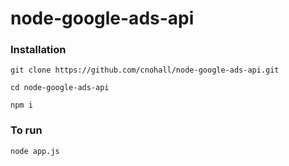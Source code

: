 # node-google-ads-api


### Installation
`git clone https://github.com/cnohall/node-google-ads-api.git`

`cd node-google-ads-api`

`npm i` 

### To run
`node app.js`
